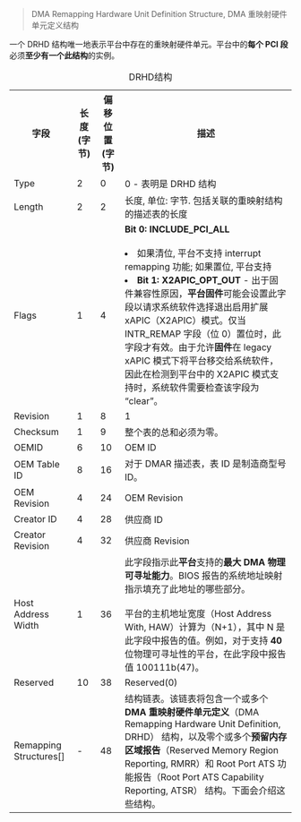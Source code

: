 
> DMA Remapping Hardware Unit Definition Structure, DMA 重映射硬件单元定义结构

一个 DRHD 结构唯一地表示平台中存在的重映射硬件单元。平台中的**每个 PCI 段**必须**至少有一个此结构**的实例。


<table style="width:100%">
<caption>DRHD结构</caption>
  <tr>
    <th>
    字段
    </th>
    <th>
    长度(字节)
    </th>
    <th>
    偏移位置(字节)
    </th>
    <th>
    描述
    </th>
  </tr>
  <tr>
    <td>
    Type
    </td>
    <td>
    2
    </td>
    <td>
    0
    </td>
    <td>
    0 - 表明是 DRHD 结构
    </td>
  </tr>
  <tr>
    <td>
    Length
    </td>
    <td>
    2
    </td>
    <td>
    2
    </td>
    <td>
    长度, 单位: 字节. 包括关联的重映射结构的描述表的长度
    </td>
  </tr>
  <tr>
    <td>
    Flags
    </td>
    <td>
    1
    </td>
    <td>
    4
    </td>
    <td>
    <b>Bit 0: INCLUDE_PCI_ALL</b><br><br>
    <li>如果清位, 平台不支持 interrupt remapping 功能; 如果置位, 平台支持</li>
    <li>
    <b>Bit 1: X2APIC_OPT_OUT</b> - 出于固件兼容性原因，<b>平台固件</b>可能会设置此字段以请求系统软件选择退出启用扩展 xAPIC（X2APIC）模式。仅当 INTR_REMAP 字段（位 0）置位时，此字段才有效。由于允许<b>固件</b>在 legacy xAPIC 模式下将平台移交给系统软件，因此在检测到平台中的 X2APIC 模式支持时，系统软件需要检查该字段为 “clear”。
    </li>
    </td>
  </tr>
  <tr>
    <td>
    Revision
    </td>
    <td>
    1
    </td>
    <td>
    8
    </td>
    <td>
    1
    </td>
  </tr>
  <tr>
    <td>
    Checksum
    </td>
    <td>
    1
    </td>
    <td>
    9
    </td>
    <td>
    整个表的总和必须为零。
    </td>
  </tr>
  <tr>
    <td>
    OEMID
    </td>
    <td>
    6
    </td>
    <td>
    10
    </td>
    <td>
    OEM ID
    </td>
  </tr>
  <tr>
    <td>
    OEM Table ID
    </td>
    <td>
    8
    </td>
    <td>
    16
    </td>
    <td>
    对于 DMAR 描述表，表 ID 是制造商型号 ID。
    </td>
  </tr>
  <tr>
    <td>
    OEM Revision
    </td>
    <td>
    4
    </td>
    <td>
    24
    </td>
    <td>
    OEM Revision
    </td>
  </tr>
  <tr>
    <td>
    Creator ID
    </td>
    <td>
    4
    </td>
    <td>
    28
    </td>
    <td>
    供应商 ID
    </td>
  </tr>
  <tr>
    <td>
    Creator Revision
    </td>
    <td>
    4
    </td>
    <td>
    32
    </td>
    <td>
    供应商 Revision
    </td>
  </tr>
  <tr>
    <td>
    Host Address Width
    </td>
    <td>
    1
    </td>
    <td>
    36
    </td>
    <td>
    此字段指示此<b>平台</b>支持的<b>最大 DMA 物理可寻址能力</b>。BIOS 报告的系统地址映射指示填充了此地址的哪些部分。<br><br>
    平台的主机地址宽度（Host Address With, HAW）计算为（N+1），其中 N 是此字段中报告的值。例如，对于支持 <b>40</b> 位物理可寻址性的平台，在此字段中报告值 100111b(47)。
    </td>
  </tr>
  <tr>
    <td>
    Reserved
    </td>
    <td>
    10
    </td>
    <td>
    38
    </td>
    <td>
    Reserved(0)
    </td>
  </tr>
  <tr>
    <td>
    Remapping Structures[]
    </td>
    <td>
    -
    </td>
    <td>
    48
    </td>
    <td>
    结构链表。该链表将包含一个或多个 <b>DMA 重映射硬件单元定义</b>（DMA Remapping Hardware Unit Definition, DRHD） 结构，以及零个或多个<b>预留内存区域报告</b>（Reserved Memory Region Reporting, RMRR）和 Root Port ATS 功能报告（Root Port ATS Capability Reporting, ATSR） 结构。下面会介绍这些结构。
    </td>
  </tr>
</table>

